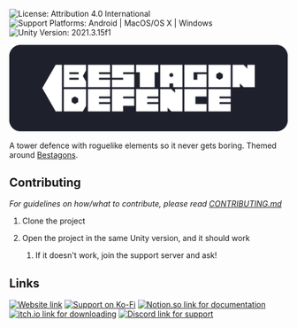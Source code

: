 ![License: Attribution 4.0 International](https://img.shields.io/badge/license-Attribution%204.0%20International-lightgrey)
![Support Platforms: Android | MacOS/OS X | Windows](https://img.shields.io/badge/platform-Android_|_MacOS/OSX_|_Windows-lightgrey)
![Unity Version: 2021.3.15f1](https://img.shields.io/static/v1?logo=unity&label=Unity%20Version&message=2021.3.15f1&color=blue)

![Bestagon Defence](Tower%20Defence/Assets/UI/Branding/Bestagon_Wordmark.png)

A tower defence with roguelike elements so it never gets boring. Themed around [Bestagons](https://youtu.be/thOifuHs6eY).

## Contributing
*For guidelines on how/what to contribute, please read [CONTRIBUTING.md](CONTRIBUTING.md)*

1. Clone the project
2. Open the project in the same Unity version, and it should work

   1. If it doesn't work, join the support server and ask! 

## Links

[![Website link](https://img.shields.io/badge/Website-Bestagon.Alchemix.dev-blueviolet)](https://bestagon.alchemix.dev/)
[![Support on Ko-Fi](https://img.shields.io/static/v1?logo=ko-fi&label=Ko-Fi&message=Support&color=13C3FF&logoColor=13C3FF)](https://ko-fi.com/bestagondefence)
[![Notion.so link for documentation](https://img.shields.io/static/v1?logo=notion&label=Notion.so&message=Documentation&color=blue)](https://chambray-comb-aa7.notion.site/Bestagon-Defence-3af38b2be320481580979110f3c373ef)
[![itch.io link for downloading](https://img.shields.io/static/v1?logo=itchdotio&label=itch.io&message=Download&color=success)](https://greenfoot5.itch.io/bestagon-defence)
[![Discord link for support](https://img.shields.io/discord/694196573181050880.svg?logo=discord&logoColor=white&logoWidth=20&labelColor=7289DA&label=Discord&color=17cf48)](https://discord.gg/zeDey9v)
